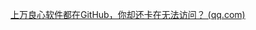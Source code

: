 [上万良心软件都在GitHub，你却还卡在无法访问？ (qq.com)](https://mp.weixin.qq.com/s?__biz=MzA5NjEwNjE0OQ==&mid=2247503500&idx=1&sn=aeb2d62d81beb93695b323df9a67b9d7&chksm=90b7ad46a7c024501690739558e267daeb7b7490626035878241931b199e2927a8f3ec1fb194#rd&rd2werd=1#wechat_redirect)